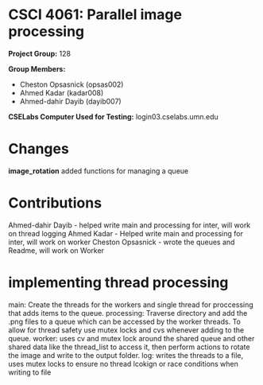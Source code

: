 # CSCI 4061: Parallel image processing

**Project Group:** 128

**Group Members:**
- Cheston Opsasnick (opsas002)
- Ahmed Kadar (kadar008)
- Ahmed-dahir Dayib (dayib007)

**CSELabs Computer Used for Testing:** login03.cselabs.umn.edu

# Changes
**image_rotation** added functions for managing a queue

# Contributions
Ahmed-dahir Dayib - helped write main and processing for inter, will work on thread logging
Ahmed Kadar - Helped write main and processing for inter, will work on worker
Cheston Opsasnick - wrote the queues and Readme, will work on Worker

# implementing thread processing
main:
    Create the threads for the workers and single thread for proccessing
    that adds items to the queue.
processing:
    Traverse directory and add the .png files to a queue which can be accessed
    by the worker threads. To allow for thread safety use mutex locks and cvs whenever
    adding to the queue.
worker:
    uses cv and mutex lock around the shared queue and other shared data like the thread_list to access it, then
    perform actions to rotate the image and write to the output folder.
log:
    writes the threads to a file, uses mutex locks to ensure no thread lcokign or race conditions when writing to file



    
